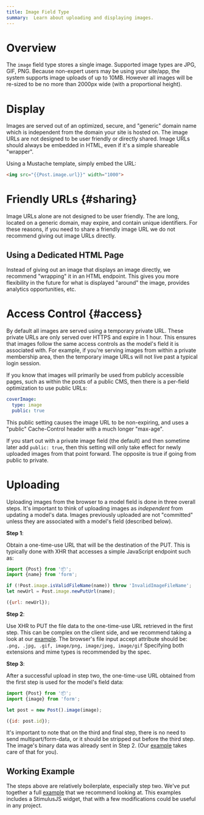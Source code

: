 ```yaml
---
title: Image Field Type
summary:  Learn about uploading and displaying images.
---
```


# Overview

The `image` field type stores a single image. Supported image types are JPG, GIF, PNG.
Because non-expert users may be using your site/app, the system supports image uploads of up to 10MB.
However all images will be re-sized to be no more than 2000px wide (with a proportional height).

# Display

Images are served out of an optimized, secure, and "generic" domain name
which is independent from the domain your site is hosted on.
The image URLs are not designed to be user friendly or directly shared.
Image URLs should always be embedded in HTML, even if it's a simple
shareable "wrapper".

Using a Mustache template, simply embed the URL:

```html
<img src="{{Post.image.url}}" width="1000">
```

# Friendly URLs {#sharing}
     
Image URLs alone are not designed to be user friendly.
The are long, located on a generic domain, may expire, and contain unique identifiers.
For these reasons, if you need to share a friendly image URL we do not
recommend giving out image URLs directly.

## Using a Dedicated HTML Page

Instead of giving out an image that displays an image directly,
we recommend "wrapping" it in an HTML endpoint.
This gives you more flexibility in the future for what is
displayed "around" the image, provides analytics opportunities, etc.

# Access Control {#access}

By default all images are served using a temporary private URL.
These private URLs are only served over HTTPS and expire in 1 hour.
This ensures that images follow the same access controls as the model's field it is associated with.
For example, if you're serving images from within a private membership area,
then the temporary image URLs will not live past a typical login session.

If you know that images will primarily be used from publicly accessible pages,
such as within the posts of a public CMS, then there is a per-field optimization
to use public URLs:

```yaml
coverImage:
  type: image
  public: true
```

This public setting causes the image URL to be non-expiring,
and uses a "public" Cache-Control header with a much longer "max-age".

If you start out with a private image field (the default) and then sometime later
add `public: true`, then this setting will only take effect for newly uploaded images
from that point forward. The opposite is true if going from public to private.

# Uploading

Uploading images from the browser to a model field is done in three overall steps.
It's important to think of uploading images as _independent_ from
updating a model's data. Images previously uploaded
are not "committed" unless they are associated with a model's field (described below).

**Step 1**:

Obtain a one-time-use URL that will be the destination of the PUT.
This is typically done with XHR that accesses a simple JavaScript endpoint such as:

```javascript
import {Post} from '📦';
import {name} from 'form';

if (!Post.image.isValidFileName(name)) throw 'InvalidImageFileName';
let newUrl = Post.image.newPutUrl(name);

({url: newUrl});
```

**Step 2**:

Use XHR to PUT the file data to the one-time-use URL retrieved in the first step.
This can be complex on the client side, and we recommend taking a look
at our <a href="https://github.com/stacklane-examples/images" target="_blank">example</a>.
The browser's file input accept attribute should be:
`.png, .jpg, .gif, image/png, image/jpeg, image/gif`
Specifying both extensions and mime types is recommended by the spec.

**Step 3**:

After a successful upload in step two,
the one-time-use URL obtained from the first step is used for the model's
field data:

```javascript
import {Post} from '📦';
import {image} from 'form';

let post = new Post().image(image);

({id: post.id});
```

It's important to note that on the third and final step,
there is no need to send multipart/form-data, or it
should be stripped out before the third step.
The image's binary data was already sent in Step 2.
(Our <a href="https://github.com/stacklane-examples/images" target="_blank">example</a>
 takes care of that for you).

## Working Example

The steps above are relatively boilerplate, especially step two.
We've put together a full <a href="https://github.com/stacklane-examples/images" target="_blank">example</a>
that we recommend looking at.
This examples includes a StimulusJS widget, that with a few modifications
could be useful in any project.